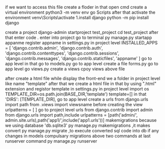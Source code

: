 if we want to access this file
create a floder in that open cmd 
create a virtual environment 
         python3 -m venv env
         go Scripts
         after that activate the environment
         venv\Scripts\activate
1.install django
      python -m pip install django

create a project 
      django-admin startproject test_project
      cd test_project
      after that enter code .
       enter into project
       go to terminal 
         py manage.py startapp appanme
         register appname in settings.py in project level
         INSTALLED_APPS = [
         'django.contrib.admin',
    'django.contrib.auth',
    'django.contrib.contenttypes',
    'django.contrib.sessions',
    'django.contrib.messages',
    'django.contrib.staticfiles',
    'appname'
]
go to app level in that go to models.py 
go to app level create a file forms.py
go to app level go views.py create a views cpoy views above file

after create a html file while display the front-end
   we a folder in project level like name "template"
      after that we create a html file in that by using ".html" extension
      and registor template in settings.py in project level
                  import os
                  TEMPLATE_DIR=os.path.join(BASE_DIR,'template')
                  template=[] in that 'DIRS': [TEMPLATE_DIR],
  go to app level create a urls
               from django.urls import path
               from .views import viewsname before creating the view
               urlpatterns = [ ]
  go to project level urls
                 from django.contrib import admin
                 from django.urls import path,include
                 urlpatterns = [path('admin/', admin.site.urls),path('app1/',include('app1.urls'))]
  makemigrations because we using database  'db.sqlite3'
                              py manage.py makemigrations ,it makes convert 
                              py manage.py migrate ,to execute converted sql code into db
                              if any changes in models compulsary migrations above two commands
    at last runserver command 
                         py manage.py runserver
                        

 


















